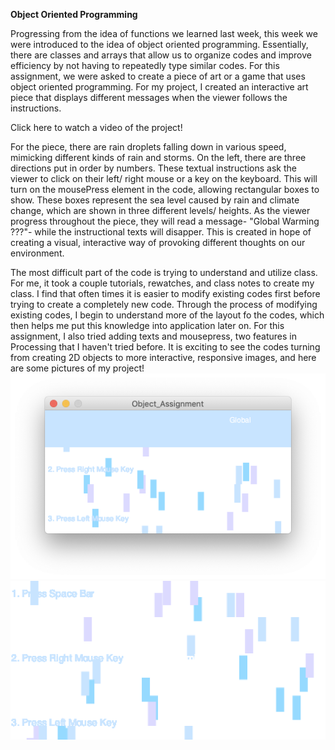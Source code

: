 **Object Oriented Programming**

Progressing from the idea of functions we learned last week, this week we were introduced to the idea of object oriented programming. Essentially, there are classes and arrays that allow us to organize codes and improve efficiency by not having to repeatedly type similar codes. For this assignment, we were asked to create a piece of art or a game that uses object oriented programming. For my project, I created an interactive art piece that displays different messages when the viewer follows the instructions.

Click here to watch a video of the project! 

For the piece, there are rain droplets falling down in various speed, mimicking different kinds of rain and storms. On the left, there are three directions put in order by numbers. These textual instructions ask the viewer to click on their left/ right mouse or a key on the keyboard. This will turn on the mousePress element in the code, allowing rectangular boxes to show. These boxes represent the sea level caused by rain and climate change, which are shown in three different levels/ heights. As the viewer progress throughout the piece, they will read a message- "Global Warming ???"- while the instructional texts will disapper. This is created in hope of creating a visual, interactive way of provoking different thoughts on our environment. 

The most difficult part of the code is trying to understand and utilize class. For me, it took a couple tutorials, rewatches, and  class notes to create my class. I find that often times it is easier to modify existing codes first before trying to create a completely new code. Through the process of modifying existing codes, I begin to understand more of the layout fo the codes, which then helps me put this knowledge into application later on. For this assignment, I also tried adding texts and mousepress, two features in Processing that I haven't tried before. It is exciting to see the codes turning from creating 2D objects to more interactive, responsive images, and here are some pictures of my project!
![](Image1.png)
![](Image2.png)
